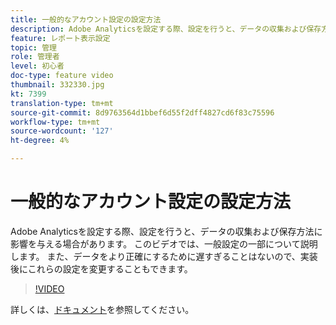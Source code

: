 ```yaml
---
title: 一般的なアカウント設定の設定方法
description: Adobe Analyticsを設定する際、設定を行うと、データの収集および保存方法に影響を与える場合があります。 このビデオでは、一般設定の一部について説明します。 また、データをより正確にするために遅すぎることはないので、実装後にこれらの設定を変更することもできます。
feature: レポート表示設定
topic: 管理
role: 管理者
level: 初心者
doc-type: feature video
thumbnail: 332330.jpg
kt: 7399
translation-type: tm+mt
source-git-commit: 8d9763564d1bbef6d55f2dff4827cd6f83c75596
workflow-type: tm+mt
source-wordcount: '127'
ht-degree: 4%

---
```



# 一般的なアカウント設定の設定方法

Adobe Analyticsを設定する際、設定を行うと、データの収集および保存方法に影響を与える場合があります。 このビデオでは、一般設定の一部について説明します。 また、データをより正確にするために遅すぎることはないので、実装後にこれらの設定を変更することもできます。

>[!VIDEO](https://video.tv.adobe.com/v/332330/?quality=12&learn=on)

詳しくは、[ドキュメント](https://experienceleague.adobe.com/docs/analytics/admin/admin-tools/general-acct-settings-admin.html?lang=en#admin-tools)を参照してください。
